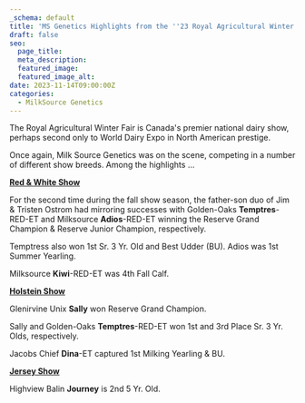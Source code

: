 ```yaml
---
_schema: default
title: 'MS Genetics Highlights from the ''23 Royal Agricultural Winter Fair '
draft: false
seo:
  page_title:
  meta_description:
  featured_image:
  featured_image_alt:
date: 2023-11-14T09:00:00Z
categories:
  - MilkSource Genetics
---
```

The Royal Agricultural Winter Fair is Canada's premier national dairy show, perhaps second only to World Dairy Expo in North American prestige.

Once again, Milk Source Genetics was on the scene, competing in a number of different show breeds. Among the highlights …

**<u>Red &amp; White Show</u>**

For the second time during the fall show season, the father-son duo of Jim & Tristen Ostrom had mirroring successes with Golden-Oaks&nbsp;**Temptres**\-RED-ET and Milksource&nbsp;**Adios**\-RED-ET winning the Reserve Grand Champion & Reserve Junior Champion, respectively.

Temptress also won 1st Sr. 3 Yr. Old and Best Udder (BU). Adios was 1st Summer Yearling.

Milksource&nbsp;**Kiwi**\-RED-ET was 4th Fall Calf.



**<u>Holstein Show</u>**

Glenirvine Unix&nbsp;**Sally**&nbsp;won Reserve Grand Champion.

Sally and Golden-Oaks&nbsp;**Temptres**\-RED-ET won 1st and 3rd Place Sr. 3 Yr. Olds, respectively.

Jacobs Chief&nbsp;**Dina**\-ET captured 1st Milking Yearling & BU.



**<u>Jersey Show</u>**

Highview Balin&nbsp;**Journey**&nbsp;is 2nd 5 Yr. Old.